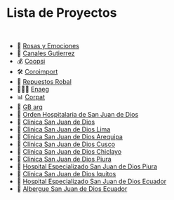 <!--Header Name-->
# Lista de Proyectos
<br /> 

<!--Start Intro-->               
- 💐 [Rosas y Emociones](https://rosasyemociones.com/)
- 🏣 [Canales Gutierrez](https://canalesgutierrez.com/)
- 💰 [Coopsi](https://coopsi.com.pe/)
- 🛠️ [Coroimport](https://coroimport.com/)
- 🧰 [Repuestos Robal](https://repuestosrobal.com/)
- 👨🏻‍💼 [Enaeg](https://enaeg.edu.pe/)
- 📊 [Corpat](https://corpat.pe/)
- 🏢 [GB arq](https://gbarq.com/)
- 🏩 [Orden Hospitalaria de San Juan de Dios](https://ohsanjuandedios.org/)
- 🏩 [Clínica San Juan de Dios](https://sanjuandedios.pe/)
- 🏩 [Clínica San Juan de Dios Lima](https://clinicalima.sanjuandedios.pe/)
- 🏩 [Clínica San Juan de Dios Arequipa](https://clinicaarequipa.sanjuandedios.pe/)
- 🏩 [Clínica San Juan de Dios Cusco](https://clinicacusco.sanjuandedios.pe/)
- 🏩 [Clínica San Juan de Dios Chiclayo](https://clinicachiclayo.sanjuandedios.pe/)
- 🏩 [Clínica San Juan de Dios Piura](https://clinicapiura.sanjuandedios.pe/)
- 🏩 [Hospital Especializado San Juan de Dios Piura](https://hospitalpiura.sanjuandedios.pe/)
- 🏩 [Clínica San Juan de Dios Iquitos](https://clinicaiquitos.sanjuandedios.pe/)
- 🏩 [Hospital Especializado San Juan de Dios Ecuador](https://sanjuandedios.ec/)
- 🏩 [Albergue San Juan de Dios Ecuador](https://alberguesanjuandedios.com/)
<!--End Intro-->
